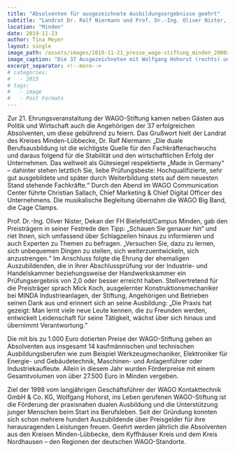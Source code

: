 ```yaml
---
title: "Absolventen für ausgezeichnete Ausbildungsergebnisse geehrt"
subtitle: "Landrat Dr. Ralf Niermann und Prof. Dr.-Ing. Oliver Nister, Dekan der FH Bielefeld/Campus Minden, gratulieren 37 Preisträgern."
location: "Minden"
date: 2019-11-23
author: Tina Meyer
layout: single
image_path: /assets/images/2019-11-21_presse_wago-stiftung_minden_2000x1125-1568x882-1.jpg
image_caption: "Die 37 Ausgezeichneten mit Wolfgang Hohorst (rechts) und Anja Knoop und Christian Hohorst (beide links) von der WAGO-Stiftung."
excerpt_separator: <!--more-->
# categories:
#   - 2015
# tags:
#   - image
#   - Post Formats
---
```


Zur 21. Ehrungsveranstaltung der WAGO-Stiftung kamen neben Gästen aus Politik und Wirtschaft auch die Angehörigen der 37 erfolgreichen Absolventen, um diese gebührend zu feiern. Das Grußwort hielt der Landrat des Kreises Minden-Lübbecke, Dr. Ralf Niermann: „Die duale Berufsausbildung ist die wichtigste Quelle für den Fachkräftenachwuchs und daraus folgend für die Stabilität und den wirtschaftlichen Erfolg der Unternehmen.<!--more--> Das weltweit als Gütesiegel respektierte „Made in Germany“ – dahinter stehen letztlich Sie, liebe Prüfungsbeste: Hochqualifizierte, sehr gut ausgebildete und später durch Weiterbildung stets auf dem neuesten Stand stehende Fachkräfte.“ Durch den Abend im WAGO Communication Center führte Christian Sallach, Chief Marketing & Chief Digital Officer des Unternehmens. Die musikalische Begleitung übernahm die WAGO Big Band, die Cage Clamps.

Prof. Dr.-Ing. Oliver Nister, Dekan der FH Bielefeld/Campus Minden, gab den Preisträgern in seiner Festrede den Tipp: „Schauen Sie genauer hin“ und riet Ihnen, sich umfassend über Schlagzeilen hinaus zu informieren und auch Experten zu Themen zu befragen. „Versuchen Sie, dazu zu lernen, sich unbequemen Dingen zu stellen, sich weiterzuentwickeln, sich anzustrengen.“ Im Anschluss folgte die Ehrung der ehemaligen Auszubildenden, die in ihrer Abschlussprüfung vor der Industrie- und Handelskammer beziehungsweise der Handwerkskammer ein Prüfungsergebnis von 2,0 oder besser erreicht haben. Stellvertretend für die Preisträger sprach Mick Koch, ausgelernter Konstruktionsmechaniker bei MINDA Industrieanlagen, der Stiftung, Angehörigen und Betrieben seinen Dank aus und erinnert sich an seine Ausbildung: „Die Praxis hat gezeigt: Man lernt viele neue Leute kennen, die zu Freunden werden, entwickelt Leidenschaft für seine Tätigkeit, wächst über sich hinaus und übernimmt Verantwortung.“

Die mit bis zu 1.000 Euro dotierten Preise der WAGO-Stiftung gehen an Absolventen aus insgesamt 14 kaufmännischen und technischen Ausbildungsberufen wie zum Beispiel Werkzeugmechaniker, Elektroniker für Energie- und Gebäudetechnik, Maschinen- und Anlagenführer oder Industriekaufleute. Allein in diesem Jahr wurden Förderpreise mit einem Gesamtvolumen von über 27.500 Euro in Minden vergeben.

Ziel der 1998 vom langjährigen Geschäftsführer der WAGO Kontakttechnik GmbH & Co. KG, Wolfgang Hohorst, ins Leben gerufenen WAGO-Stiftung ist die Förderung der praxisnahen dualen Ausbildung und die Unterstützung junger Menschen beim Start ins Berufsleben. Seit der Gründung konnten sich schon mehrere hundert Auszubildende über Preisgelder für ihre herausragenden Leistungen freuen. Geehrt werden jährlich die Absolventen aus den Kreisen Minden-Lübbecke, dem Kyffhäuser Kreis und dem Kreis Nordhausen – den Regionen der deutschen WAGO-Standorte.
